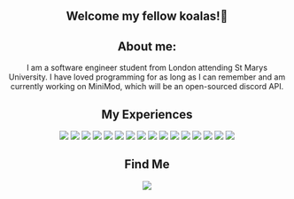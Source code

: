 
<h2 align="center">Welcome my fellow koalas!👋</h2>

<h2 align="center"> About me:</h2>
<p align="center">
 I am a software engineer student from London attending St Marys University. I have loved programming for as long  as I can remember and am currently working on MiniMod, which will be an open-sourced discord API. <br>
</p>

<h2 align="center">My Experiences</h2>

<div align="center">
    <img class="js" src="https://img.shields.io/badge/JavaScript-F7DF1E?style=for-the-badge&amp;logo=javascript&amp;logoColor=black">
    <img class="csharp" src="https://img.shields.io/badge/C%23-239120?style=for-the-badge&amp;logo=c-sharp&amp;logoColor=white">
    <img class="cpp" src="https://img.shields.io/badge/C++-00599C?style=for-the-badge&amp;logo=c%2B%2B&amp;logoColor=white">
    <img class="lua" src="https://img.shields.io/badge/Lua-2C2D72?style=for-the-badge&amp;logo=lua&amp;logoColor=white">
    <img class="c" src="https://img.shields.io/badge/C-00599C?style=for-the-badge&amp;logo=c&amp;logoColor=white">
    <img class="rust" src="https://img.shields.io/badge/Rust-000000?style=for-the-badge&amp;logo=rust&amp;logoColor=white">
    <img class="html" src="https://img.shields.io/badge/HTML5-E34F26?style=for-the-badge&amp;logo=html5&amp;logoColor=white">
    <img class="node" src="https://img.shields.io/badge/Node.js-43853D?style=for-the-badge&amp;logo=node.js&amp;logoColor=white">
    <img class="discord" src="https://img.shields.io/badge/Discord.js-7289DA?style=for-the-badge&amp;logo=discord&amp;logoColor=white">
    <img class="vsc" src="https://img.shields.io/badge/VSC-404D59?style=for-the-badge&amp;logo=VISUALSTUDIOCODE&amp;logoColor=0078d7">
    <img class="unity" src="https://img.shields.io/badge/Unity-100000?style=for-the-badge&amp;logo=unity&amp;logoColor=white">
    <img class="roblox" src="https://img.shields.io/badge/Roblox-000000?style=for-the-badge&amp;logo=roblox&amp;logoColor=blue">
    <img class="react" src="https://img.shields.io/badge/react-%2320232a.svg?style=for-the-badge&logo=react&logoColor=blue">
    <img class="python" src="https://img.shields.io/badge/python-3670A0?style=for-the-badge&logo=python&logoColor=yellow">
    <img class="steam" src="https://img.shields.io/badge/steam-%23000000.svg?style=for-the-badge&logo=steam&logoColor=white">
    <img class="FreeCodeCamp" src="https://img.shields.io/badge/Freecodecamp-%23123.svg?&style=for-the-badge&logo=freecodecamp&logoColor=green">


</div>



<h2 align="center">Find Me</h2>
 <p align="center">
    <a href="https://discord.gg/8HwggqPQ5u" alt="Koala Studios">
        <img src="https://img.shields.io/badge/Discord-7289DA?style=for-the-badge&logo=discord&logoColor=white">
    </a>

 </p>
